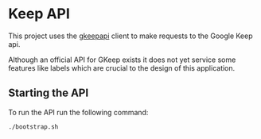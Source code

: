 # Keep API

This project uses the [gkeepapi](https://github.com/kiwiz/gkeepapi) client to make requests to the Google Keep api.

Although an official API for GKeep exists it does not yet service some features like labels which are crucial to the design of this application.

## Starting the API

To run the API run the following command:

```
./bootstrap.sh
```
